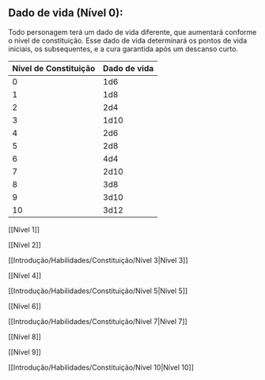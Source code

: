 ## Dado de vida (Nível 0):

Todo personagem terá um dado de vida diferente, que aumentará conforme o nível de constituição. Esse dado de vida determinará os pontos de vida iniciais, os subsequentes, e a cura garantida após um descanso curto.

| Nível de Constituição | Dado de vida |
| --------------------- | ------------ |
| 0                     | 1d6          |
| 1                     | 1d8          |
| 2                     | 2d4          |
| 3                     | 1d10         |
| 4                     | 2d6          |
| 5                     | 2d8          |
| 6                     | 4d4          |
| 7                     | 2d10         |
| 8                     | 3d8          |
| 9                     | 3d10         |
| 10                    | 3d12         |

  

[[Nível 1]]

[[Nível 2]]

[[Introdução/Habilidades/Constituição/Nível 3|Nível 3]]

[[Nível 4]]

[[Introdução/Habilidades/Constituição/Nível 5|Nível 5]]

[[Nível 6]]

[[Introdução/Habilidades/Constituição/Nível 7|Nível 7]]

[[Nível 8]]

[[Nível 9]]

[[Introdução/Habilidades/Constituição/Nível 10|Nível 10]]